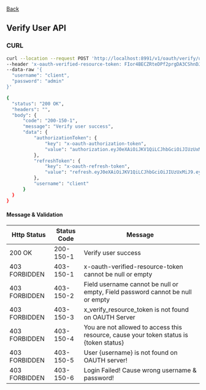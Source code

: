 [Back](https://github.com/springboot-oauth2-server-project/)

## Verify User API
### CURL
  ```bash
curl --location --request POST 'http://localhost:8991/v1/oauth/verify/user' \
--header 'x-oauth-verified-resource-token: FIor4BECZRteDPf2prgDA3CShnDJ0OMHBEk0' \
--data-raw '{        
    "username": "client",
    "password": "admin"     
}'
  ```
  ```bash
{
    "status": "200 OK",
    "headers": "",
    "body": {
        "code": "200-150-1",
        "message": "Verify user success",
        "data": {
            "authorizationToken": {
                "key": "x-oauth-authorization-token",
                "value": "authorization.eyJ0eXAiOiJKV1QiLCJhbGciOiJIUzUxMiJ9.eyJzdWIiOiJjbGllbnQiLCJleHAiOjE2OTczNjM5MjF9.XkR6cg8e-61eRaD-PC1486SvR0roXcZ9iaOHMVsPLRX_uTpONeFp6KbtWoaOF33pXTCcq2tUiOXD2yoAXBOX5g"
            },
            "refreshToken": {
                "key": "x-oauth-refresh-token",
                "value": "refresh.eyJ0eXAiOiJKV1QiLCJhbGciOiJIUzUxMiJ9.eyJzdWIiOiJjbGllbnQiLCJleHAiOjE2OTczNjM5ODF9.3jlBMFvffKU-6MXPTktMl8XE3vYkjQvLxBwRWQVnIKp6bLqvFujq1ND7njmupa_Q2VAvOtJxrRH3rVrx68cfIQ"
            },
            "username": "client"
        }        
    }
}
  ```
#### Message & Validation
| Http Status | Status Code | Message |
|--|--|--|
| 200 OK | 200-150-1 | Verify user success |
| 403 FORBIDDEN | 403-150-1 | x-oauth-verified-resource-token cannot be null or empty |
| 403 FORBIDDEN | 403-150-2 | Field username cannot be null or empty, Field password cannot be null or empty |
| 403 FORBIDDEN | 403-150-3 | x_verify_resource_token is not found on OAUTH Server |
| 403 FORBIDDEN | 403-150-4 | You are not allowed to access this resource, cause your token status is {token status} |
| 403 FORBIDDEN | 403-150-5 | User {username} is not found on OAUTH server! |
| 403 FORBIDDEN | 403-150-6 | Login Failed! Cause wrong username & password! |

